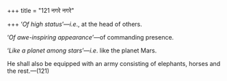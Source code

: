 +++
title = "121 नगरे नगरे"

+++
‘*Of high status*’—*i.e*., at the head of others.

‘*Of awe-inspiring appearance*’—of commanding presence.

‘*Like a planet among stars*’—*i.e*. like the planet Mars.

He shall also be equipped with an army consisting of elephants, horses
and the rest.—(121)


